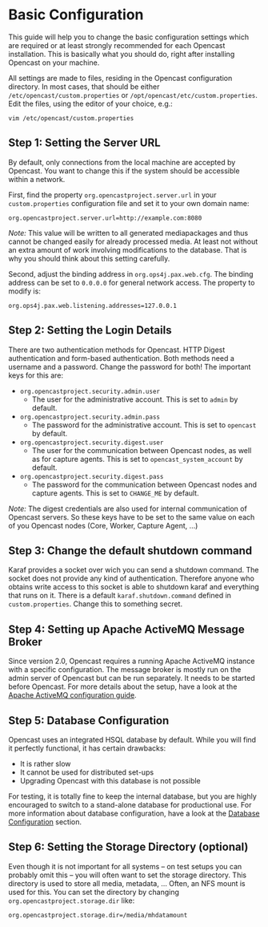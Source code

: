 Basic Configuration
===================

This guide will help you to change the basic configuration settings which are required or at least strongly recommended
for each Opencast installation. This is basically what you should do, right after installing Opencast on your machine.

All settings are made to files, residing in the Opencast configuration directory. In most cases, that should be either
`/etc/opencast/custom.properties` or `/opt/opencast/etc/custom.properties`. Edit the files, using the editor of your
choice, e.g.:

    vim /etc/opencast/custom.properties


Step 1: Setting the Server URL
------------------------------

By default, only connections from the local machine are accepted by Opencast.  You want to change this if the system
should be accessible within a network.

First, find the property `org.opencastproject.server.url` in your `custom.properties` configuration file and set it to
your own domain name:

    org.opencastproject.server.url=http://example.com:8080

*Note:* This value will be written to all generated mediapackages and thus cannot be changed easily for already
processed media. At least not without an extra amount of work involving modifications to the database. That is why you
should think about this setting carefully.

Second, adjust the binding address in `org.ops4j.pax.web.cfg`. The binding address can be set to `0.0.0.0` for general
network access. The property to modify is:

    org.ops4j.pax.web.listening.addresses=127.0.0.1


Step 2: Setting the Login Details
---------------------------------

There are two authentication methods for Opencast. HTTP Digest authentication and form-based authentication. Both
methods need a username and a password. Change the password for both! The important keys for this are:

 - `org.opencastproject.security.admin.user`
    - The user for the administrative account. This is set to `admin` by default.
 - `org.opencastproject.security.admin.pass`
    - The password for the administrative account. This is set to `opencast` by default.
 - `org.opencastproject.security.digest.user`
    - The user for the communication between Opencast nodes, as well as for capture agents. This is set to
      `opencast_system_account` by default.
 - `org.opencastproject.security.digest.pass`
    - The password for the communication between Opencast nodes and capture agents. This is set to `CHANGE_ME` by
      default.

*Note:* The digest credentials are also used for internal communication of Opencast servers. So these keys have to be
set to the same value on each of you Opencast nodes (Core, Worker, Capture Agent, …)


Step 3: Change the default shutdown command
-------------------------------------------

Karaf provides a socket over wich you can send a shutdown command. The socket does not provide any kind of
authentication. Therefore anyone who obtains write access to this socket is able to shutdown karaf and everything
that runs on it. There is a default `karaf.shutdown.command` defined in `custom.properties`. Change this to something
secret.


Step 4: Setting up Apache ActiveMQ Message Broker
-------------------------------------------------

Since version 2.0, Opencast requires a running Apache ActiveMQ instance with a specific configuration.  The message
broker is mostly run on the admin server of Opencast but can be run separately. It needs to be started before Opencast.
For more details about the setup, have a look at the [Apache ActiveMQ configuration guide](message-broker.md).


Step 5: Database Configuration
------------------------------

Opencast uses an integrated HSQL database by default. While you will find it perfectly functional, it has certain
drawbacks:

 - It is rather slow
 - It cannot be used for distributed set-ups
 - Upgrading Opencast with this database is not possible

For testing, it is totally fine to keep the internal database, but you are highly encouraged to switch to a stand-alone
database for productional use. For more information about database configuration, have a look at the [Database
Configuration](database.md) section.


Step 6: Setting the Storage Directory (optional)
------------------------------------------------

Even though it is not important for all systems – on test setups you can probably omit this – you will often want to set
the storage directory. This directory is used to store all media, metadata, … Often, an NFS mount is used for this. You
can set the directory by changing `org.opencastproject.storage.dir` like:

    org.opencastproject.storage.dir=/media/mhdatamount
